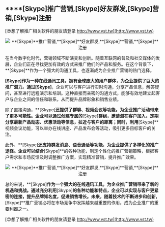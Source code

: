 ## ****[Skype]**推广营销,**[Skype]**好友群发,**[Skype]**营销,**[Skype]**注册**

[😍想了解推广相关软件的朋友请登录 http://www.vst.tw](http://www.vst.tw)

 <center><img src="https://vst.tw/MP4/tuiguang/png/0.png" alt="**[Skype]**推广营销,**[Skype]**好友群发,**[Skype]**营销,**[Skype]**注册"></center>

在当今数字化时代，营销领域不断演变和创新。随着互联网的普及和社交媒体的发展，企业们正在寻找更加有效的方式来推广他们的产品和服务。在这个背景下，**[Skype]**作为一个强大的沟通工具，也逐渐成为企业推广营销的热门选择。

**[Skype]**作为一种在线通讯工具，拥有全球庞大的用户群体，为企业提供了巨大的推广潜力。通过**[Skype]**，企业可以与客户进行实时沟通，分享产品信息，解答疑问，甚至进行远程演示和培训。这种直接而亲密的沟通方式，能够有效地建立起客户与企业之间的信任和联系，从而提升品牌形象和销售业绩。

除了直接沟通，**[Skype]**还提供了群聊、视频会议等功能，为企业推广活动带来了更多可能性。企业可以通过创建专属的**[Skype]**群组，邀请潜在客户加入，定期分享最新产品动态、优惠活动等信息，拉近与客户的距离；同时，利用**[Skype]**视频会议功能，可以举办在线讲座、产品发布会等活动，吸引更多目标客户的关注。

此外，**[Skype]**还支持群发消息、语音通话等功能，为企业提供了多样化的推广途径。企业可以结合**[Skype]**的各种功能，制定个性化的推广营销策略，根据客户需求和市场反馈及时调整推广方案，实现精准营销，提升推广效果。

 <center><img src="https://vst.tw/MP4/tuiguang/png/0.png" alt="**[Skype]**推广营销,**[Skype]**好友群发,**[Skype]**营销,**[Skype]**注册"></center>

总的来说，**[Skype]**作为一个强大的在线通讯工具，为企业推广营销带来了新的机遇和挑战。通过充分利用**[Skype]**的各种功能和特点，企业可以实现与客户更紧密的连接，提升品牌知名度，促进销售增长。未来，随着技术的不断进步和创新，**[Skype]**推广营销必将在市场竞争中发挥越来越重要的作用，成为企业推广的重要利器之一。

[😍想了解推广相关软件的朋友请登录 http://www.vst.tw](http://www.vst.tw)



